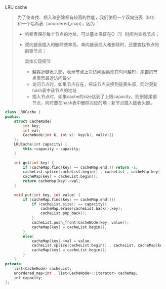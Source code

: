 LRU cache

> 为了使查找、插入和删除都有较高的性能，我们使用一个双向链表（list）和一个哈希表（unordered_map），因为：
>
> * 哈希表保存每个节点的地址，可以基本保证在O（1）时间内查找节点；
>
> * 双向链表插入和删除效率高，单向链表插入和删除时，还要查找节点的前驱节点；
>
>   具体实现细节
>
>   * 越靠近链表头部，表示节点上次访问距离现在时间越短，尾部的节点表示最近访问最少
>   * 访问节点时，如果节点存在，把该节点交换到链表头部，同时更新hash表中该节点的地址
>   * 插入节点时，如果cache的size达到了上限capacity，则删除尾部节点，同时要在hash表中删除对应的项；新节点插入链表头部。

```c++
class LRUCache {
public:
    struct CacheNode{
        int key;
        int val;
        CacheNode(int k, int v): key(k), val(v){}
    };
    LRUCache(int capacity) {
        this->capacity = capacity;
    }
    
    int get(int key) {
        if (cacheMap.find(key) == cacheMap.end()) return -1;
        cacheList.splice(cacheList.begin() , cacheList , cacheMap[key]);
        cacheMap[key] = cacheList.begin();
        return cacheMap[key]->val;
    }
    
    void put(int key, int value) {
        if (cacheMap.find(key) == cacheMap.end()){
            if (cacheList.size() == capacity){
                cacheMap.erase(cacheList.back().key);
                cacheList.pop_back();
            }
            cacheList.push_front(CacheNode(key, value));
            cacheMap[key] = cacheList.begin();
        }
        else{
            cacheMap[key]->val = value;
            cacheList.splice(cacheList.begin() , cacheList, cacheMap[key]);
            cacheMap[key] = cacheList.begin();
        }
    }
private:
    list<CacheNode> cacheList;
    unordered_map<int , list<CacheNode>::iterator> cacheMap;
    int capacity;
};
```

